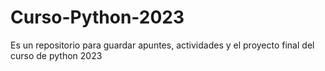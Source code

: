 # Curso-Python-2023


Es un repositorio para guardar apuntes, actividades y el proyecto final del curso de python 2023
